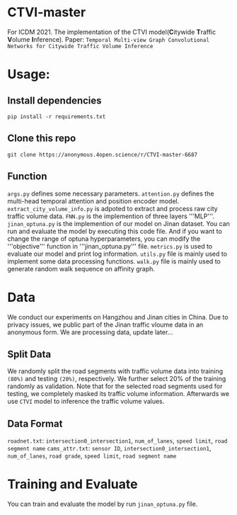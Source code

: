 # CTVI-master
For  ICDM 2021.
The implementation of the CTVI model(**C**itywide **T**raffic **V**olume **I**nference).
Paper: ```Temporal Multi-view Graph Convolutional Networks for Citywide Traffic Volume Inference```

# Usage:
## Install dependencies

```pip install -r requirements.txt```

## Clone this repo
```
git clone https://anonymous.4open.science/r/CTVI-master-6687
```

## Function
```args.py``` defines some necessary parameters.
```attention.py``` defines the multi-head temporal attention and position encoder model.
```extract_city_volume_info.py``` is adpoted  to extract and process raw city traffic volume data. 
```FNN.py``` is the implemention of three layers '''MLP'''.
```jinan_optuna.py``` is the implemention of our model on Jinan dataset. You can run and evaluate the model by executing this code file.  And if you want to change the range of optuna hyperparameters, you can modify the '''objective''' function in '''jinan_optuna.py''' file. 
```metrics.py``` is used to evaluate our model and print log information.
```utils.py``` file is mainly used to implement some data processing functions.
```walk.py``` file is mainly used to generate random walk sequence on affinity graph.

# Data
We conduct our experiments on Hangzhou and Jinan cities in China. Due to privacy issues, we public part of the Jinan traffic vloume data in an anonymous form.
We are processing data, update later...
## Split Data
We randomly split the road segments with traffic volume data into training ```(80%)``` and testing ```(20%)```, respectively. We further select 20% of the training randomly as
validation. Note that for the selected road segments used for testing, we completely masked its traffic volume information. Afterwards we use ```CTVI``` model to inference the traffic volume values.

## Data Format
```roadnet.txt```: ```intersection0_intersection1```, ```num_of_lanes```, ```speed limit```, ```road segment name```
```cams_attr.txt```: ```sensor ID```, ```intersection0_intersection1```, ```num_of_lanes```, ```road grade```, ```speed limit```, ```road segment name```

# Training and Evaluate
You can train and evaluate the model by run ```jinan_optuna.py``` file.


